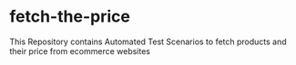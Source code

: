# fetch-the-price
This Repository contains Automated Test Scenarios to fetch products and their price from ecommerce websites 
